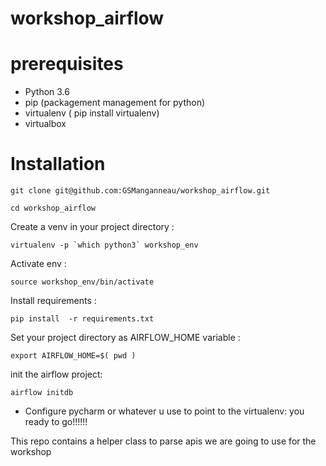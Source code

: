 # workshop_airflow

# prerequisites
- Python 3.6 
- pip (packagement management for python)
- virtualenv ( pip install virtualenv)
- virtualbox 
# Installation

```
git clone git@github.com:GSManganneau/workshop_airflow.git
```

```
cd workshop_airflow
```

Create a venv in your project directory :  
```
virtualenv -p `which python3` workshop_env
```
Activate env : 
```
source workshop_env/bin/activate
```

Install requirements : 
``` 
pip install  -r requirements.txt
```

Set your project directory as  AIRFLOW_HOME variable : 
```
export AIRFLOW_HOME=$( pwd )
```

init the airflow project: 
```
airflow initdb
```
- Configure pycharm or whatever u use  to point to the virtualenv: you ready to go!!!!!!

This repo contains a helper class to parse apis we are going to use for the workshop
